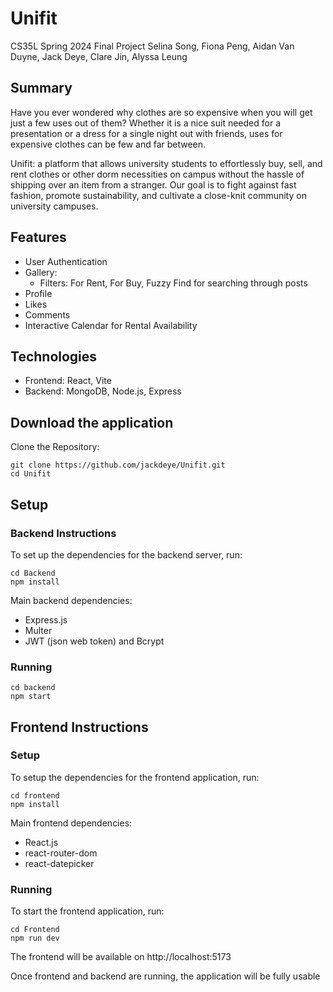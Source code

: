 # Unifit
CS35L Spring 2024 Final Project
Selina Song, Fiona Peng, Aidan Van Duyne, Jack Deye, Clare Jin, Alyssa Leung

## Summary
Have you ever wondered why clothes are so expensive when you will get just a few uses out of them? Whether it is a nice suit needed for a presentation or a dress for a single night out with friends, uses for expensive clothes can be few and far between. 

Unifit: a platform that allows university students to effortlessly buy, sell, and rent clothes or other dorm necessities on campus without the hassle of shipping over an item from a stranger. Our goal is to fight against fast fashion, promote sustainability, and cultivate a close-knit community on university campuses. 
## Features
- User Authentication
- Gallery:
  - Filters: For Rent, For Buy, Fuzzy Find for searching through posts
- Profile
- Likes
- Comments
- Interactive Calendar for Rental Availability

## Technologies
- Frontend: React, Vite
- Backend: MongoDB, Node.js, Express

## Download the application
Clone the Repository:

```
git clone https://github.com/jackdeye/Unifit.git
cd Unifit
```

## Setup
### Backend Instructions
To set up the dependencies for the backend server, run:
```
cd Backend
npm install
```
Main backend dependencies:
- Express.js
- Multer
- JWT (json web token) and Bcrypt
### Running
```
cd backend
npm start
```
## Frontend Instructions
### Setup
To setup the dependencies for the frontend application, run:
```
cd frontend
npm install
```
Main frontend dependencies:
- React.js
- react-router-dom
- react-datepicker
### Running
To start the frontend application, run:
```
cd Frontend
npm run dev
```
The frontend will be available on http://localhost:5173

Once frontend and backend are running, the application will be fully usable
